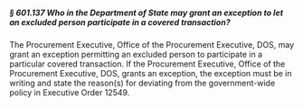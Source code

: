 ##### § 601.137 Who in the Department of State may grant an exception to let an excluded person participate in a covered transaction? #####

The Procurement Executive, Office of the Procurement Executive, DOS, may grant an exception permitting an excluded person to participate in a particular covered transaction. If the Procurement Executive, Office of the Procurement Executive, DOS, grants an exception, the exception must be in writing and state the reason(s) for deviating from the government-wide policy in Executive Order 12549.